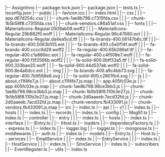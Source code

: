 |-- AssignInno
    |-- package-lock.json
    |-- package.json
    |-- tests.ts
    |-- tsconfig.json
    |-- public
    |   |-- favicon.ico
    |   |-- index.html
    |   |-- css
    |   |   |-- app.d67d254c.css
    |   |   |-- chunk-1ae8b798.c7315fda.css
    |   |   |-- chunk-1b5b58f8.c7315fda.css
    |   |   |-- chunk-vendors.c86a51af.css
    |   |-- fonts
    |   |   |-- MaterialIcons-Regular.0509ab09.woff2
    |   |   |-- MaterialIcons-Regular.29b882f0.woff
    |   |   |-- MaterialIcons-Regular.96c47680.eot
    |   |   |-- MaterialIcons-Regular.da4ea5cd.ttf
    |   |   |-- fa-brands-400.06147b6c.ttf
    |   |   |-- fa-brands-400.5063b105.eot
    |   |   |-- fa-brands-400.c5e0f14f.woff
    |   |   |-- fa-brands-400.cccc9d29.woff2
    |   |   |-- fa-regular-400.65b286af.ttf
    |   |   |-- fa-regular-400.c1a866ec.eot
    |   |   |-- fa-regular-400.c4f508e7.woff
    |   |   |-- fa-regular-400.f5f2566b.woff2
    |   |   |-- fa-solid-900.0bff33a5.ttf
    |   |   |-- fa-solid-900.333bae20.woff
    |   |   |-- fa-solid-900.44d537ab.woff2
    |   |   |-- fa-solid-900.8e4a6dcc.eot
    |   |-- img
    |   |   |-- fa-brands-400.a9c4bb73.svg
    |   |   |-- fa-regular-400.7b9568e6.svg
    |   |   |-- fa-solid-900.c2801fb4.svg
    |   |-- js
    |       |-- about.c11f4fe7.js
    |       |-- about.c11f4fe7.js.map
    |       |-- app.405fc03e.js
    |       |-- app.405fc03e.js.map
    |       |-- chunk-1ae8b798.98ce3bb3.js
    |       |-- chunk-1ae8b798.98ce3bb3.js.map
    |       |-- chunk-1b5b58f8.110b3e27.js
    |       |-- chunk-1b5b58f8.110b3e27.js.map
    |       |-- chunk-2d0aaeeb.7acd32fd.js
    |       |-- chunk-2d0aaeeb.7acd32fd.js.map
    |       |-- chunk-vendors.fb433091.js
    |       |-- chunk-vendors.fb433091.js.map
    |-- src
        |-- index.ts
        |-- api
        |   |-- v1
        |       |-- index.ts
        |       |-- hosts
        |       |   |-- index.ts
        |       |-- records
        |           |-- index.ts
        |-- config
        |   |-- Msg91.ts
        |   |-- index.ts
        |-- controller
        |   |-- entry
        |   |   |-- index.ts
        |   |-- hosts
        |       |-- index.ts
        |-- interface
        |   |-- IEntry.ts
        |   |-- IHost.ts
        |-- loaders
        |   |-- dependecyFactory.ts
        |   |-- express.ts
        |   |-- index.ts
        |   |-- logger.log
        |   |-- logger.ts
        |   |-- mongoose.ts
        |-- middlewares
        |   |-- auth.ts
        |   |-- index.ts
        |-- models
        |   |-- Entry.ts
        |   |-- Host.ts
        |-- services
        |   |-- EmailService
        |   |   |-- index.ts
        |   |-- EntryService
        |   |   |-- index.ts
        |   |-- HostService
        |   |   |-- index.ts
        |   |-- SmsService
        |       |-- index.ts
        |-- subscribers
        |   |-- EventRegister.ts
        |-- utils
            |-- index.ts
